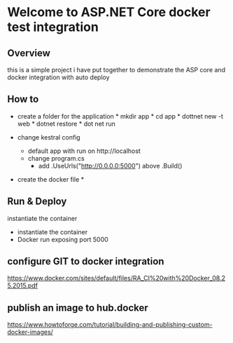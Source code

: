 # Welcome to ASP.NET Core docker test integration

## Overview
this is a simple project i have put together to demonstrate the ASP core and docker integration with auto deploy


## How to

 *   create a folder for the application
	* mkdir app
	* cd app
	* dottnet new -t web
	* dotnet restore
	* dot net run
 * change kestral config
	* default app with run on http://localhost
	* change program.cs
		* add   .UseUrls("http://0.0.0.0:5000") above .Build()
	 
 * create the docker file
	*  



## Run & Deploy

instantiate the container

 - instantiate the container
 - Docker run exposing port 5000


## configure GIT to docker integration

https://www.docker.com/sites/default/files/RA_CI%20with%20Docker_08.25.2015.pdf



## publish an image to hub.docker
https://www.howtoforge.com/tutorial/building-and-publishing-custom-docker-images/